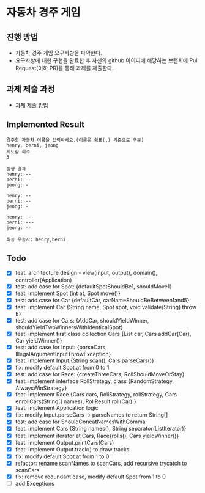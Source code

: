 # 자동차 경주 게임

## 진행 방법

* 자동차 경주 게임 요구사항을 파악한다.
* 요구사항에 대한 구현을 완료한 후 자신의 github 아이디에 해당하는 브랜치에 Pull Request(이하 PR)를 통해 과제를 제출한다.

## 과제 제출 과정

* [과제 제출 방법](https://github.com/next-step/nextstep-docs/tree/master/precourse)

## Implemented Result

```
경주할 자동차 이름을 입력하세요.(이름은 쉼표(,) 기준으로 구분)
henry, berni, jeong
시도할 회수
3

실행 결과
henry: --
berni: --
jeong: -

henry: --
berni: --
jeong: -

henry: ---
berni: ---
jeong: --

최종 우승자: henry,berni
```

## Todo

- [x] feat: architecture design - view(input, output), domain(), controller(Application)
- [x] test: add case for Spot: {defaultSpotShouldBe1, shouldMove1}
- [x] feat: implement Spot {int at, Spot move()}
- [x] test: add case for Car {defaultCar, carNameShouldBeBetween1and5}
- [x] feat: implement Car {String name, Spot spot, void validate(String) throw E}
- [x] test: add case for Cars: {AddCar, shouldYieldWinner, shouldYieldTwoWinnersWithIdenticalSpot}
- [x] feat: implement first class collection Cars {List<Car> car, Cars addCar(Car), Car yieldWinner()}
- [x] test: add case for Input: {parseCars, IllegalArgumentInputThrowException}
- [x] feat: implement Input.{String scan(), Cars parseCars()}
- [x] fix: modify default Spot.at from 0 to 1
- [x] test: add case for Race: {createThreeCars, RollShouldMoveOrStay}
- [x] feat: implement interface RollStrategy, class {RandomStrategy, AlwaysWinStrategy}
- [x] feat: implement Race {Cars cars, RollStrategy, rollStrategy, Cars enrollCars(String[] names), RollResult roll(Car)
  }
- [x] feat: implement Application logic
- [x] fix: modify Input.parseCars -> parseNames to return String[]
- [x] test: add case for ShouldConcatNamesWithComma
- [x] feat: implement Cars {String names(), String separator(ListIterator<Car>)}
- [x] feat: implement iterator at Cars, Race{rolls(), Cars yieldWinner()}
- [x] feat: implement Output.printCars(Cars)
- [x] feat: implement Output.track() to draw tracks
- [x] fix: modify default Spot.at from 1 to 0
- [x] refactor: rename scanNames to scanCars, add recursive trycatch to scanCars
- [x] fix: remove redundant case, modify default Spot from 1 to 0
- [ ] add Exceptions
